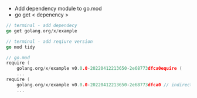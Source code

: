 * Add dependency module to go.mod
* go get < depenency >

```go
// terminal - add dependecy
go get golang.org/x/example

// terminal - add reqiure version
go mod tidy

// go.mod
require (
	golang.org/x/example v0.0.0-20220412213650-2e68773dfca0equire (
	...
require (
	golang.org/x/example v0.0.0-20220412213650-2e68773dfca0 // indirect
	...
```